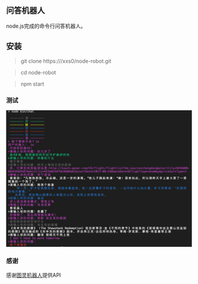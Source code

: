 ## 问答机器人
node.js完成的命令行问答机器人。

## 安装
> git clone https:///xxs0/node-robot.git

> cd node-robot

> npm start

### 测试
![测试](./src/robot.png)

### 感谢
感谢[图灵机器人](http://www.tuling123.com/help/h_cent_webapi.jhtml?nav=doc)提供API